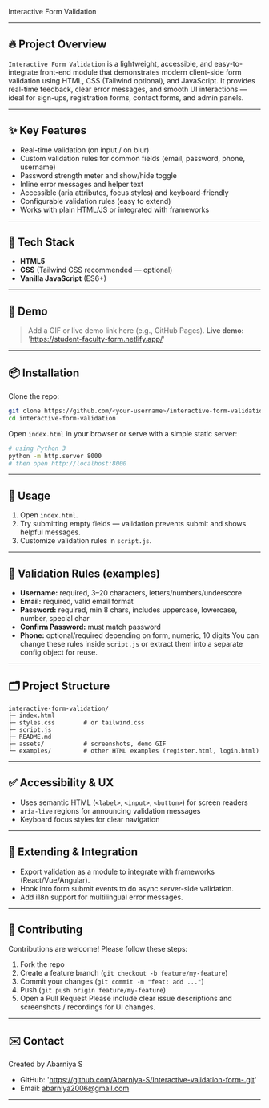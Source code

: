 Interactive Form Validation

---
## 🔥 Project Overview
`Interactive Form Validation` is a lightweight, accessible, and easy-to-integrate front-end module that demonstrates modern client-side form validation using HTML, CSS (Tailwind optional), and JavaScript. It provides real-time feedback, clear error messages, and smooth UI interactions — ideal for sign-ups, registration forms, contact forms, and admin panels.
> 
---
## ✨ Key Features
* Real-time validation (on input / on blur)
* Custom validation rules for common fields (email, password, phone, username)
* Password strength meter and show/hide toggle
* Inline error messages and helper text
* Accessible (aria attributes, focus styles) and keyboard-friendly
* Configurable validation rules (easy to extend)
* Works with plain HTML/JS or integrated with frameworks
---
## 🧰 Tech Stack
* **HTML5**
* **CSS** (Tailwind CSS recommended — optional)
* **Vanilla JavaScript** (ES6+)
---
## 🚀 Demo
> Add a GIF or live demo link here (e.g., GitHub Pages).
**Live demo:** 'https://student-faculty-form.netlify.app/'
---
## 📦 Installation
Clone the repo:
```bash
git clone https://github.com/<your-username>/interactive-form-validation.git
cd interactive-form-validation
```
Open `index.html` in your browser or serve with a simple static server:
```bash
# using Python 3
python -m http.server 8000
# then open http://localhost:8000
```
---
## 📝 Usage
1. Open `index.html`.
2. Try submitting empty fields — validation prevents submit and shows helpful messages.
3. Customize validation rules in `script.js`.
---
## 🔧 Validation Rules (examples)
* **Username:** required, 3–20 characters, letters/numbers/underscore
* **Email:** required, valid email format
* **Password:** required, min 8 chars, includes uppercase, lowercase, number, special char
* **Confirm Password:** must match password
* **Phone:** optional/required depending on form, numeric, 10 digits
You can change these rules inside `script.js` or extract them into a separate config object for reuse.
---
## 🗂️ Project Structure
```
interactive-form-validation/
├─ index.html
├─ styles.css        # or tailwind.css
├─ script.js
├─ README.md
├─ assets/           # screenshots, demo GIF
└─ examples/         # other HTML examples (register.html, login.html)
```
---
## ✅ Accessibility & UX
* Uses semantic HTML (`<label>`, `<input>`, `<button>`) for screen readers
* `aria-live` regions for announcing validation messages
* Keyboard focus styles for clear navigation
---
## 🔁 Extending & Integration
* Export validation as a module to integrate with frameworks (React/Vue/Angular).
* Hook into form submit events to do async server-side validation.
* Add i18n support for multilingual error messages.
---
## 🤝 Contributing
Contributions are welcome! Please follow these steps:
1. Fork the repo
2. Create a feature branch (`git checkout -b feature/my-feature`)
3. Commit your changes (`git commit -m "feat: add ..."`)
4. Push (`git push origin feature/my-feature`)
5. Open a Pull Request
Please include clear issue descriptions and screenshots / recordings for UI changes.
---
## ✉️ Contact
Created by  Abarniya S 
* GitHub: 'https://github.com/Abarniya-S/Interactive-validation-form-.git'
* Email: abarniya2006@gmail.com
---
